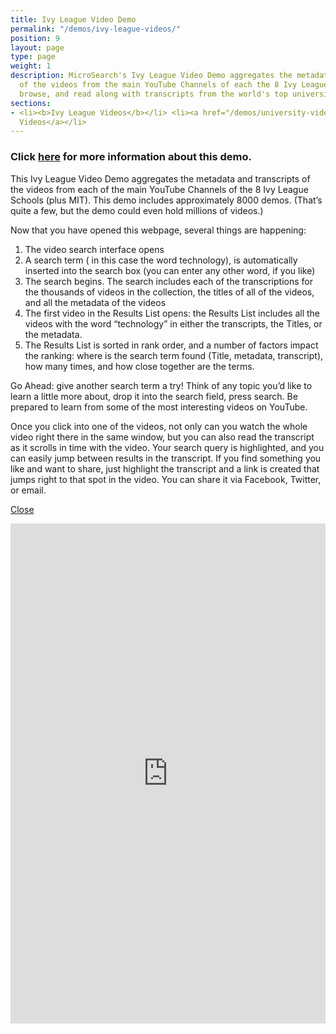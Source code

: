 ```yaml
---
title: Ivy League Video Demo
permalink: "/demos/ivy-league-videos/"
position: 9
layout: page
type: page
weight: 1
description: MicroSearch's Ivy League Video Demo aggregates the metadata and transcripts
  of the videos from the main YouTube Channels of each the 8 Ivy League Schools. Search,
  browse, and read along with transcripts from the world's top universities.
sections:
- <li><b>Ivy League Videos</b></li> <li><a href="/demos/university-videos/">University
  Videos</a></li>
---
```


<h3 class="clickhere">Click <a href="javascript:void(0)" onclick="document.getElementById('light').style.display='block';document.getElementById('fade').style.display='block'">here</a> for more information about this demo.</h3>
<div id="light" class="white_content">
  <p>This Ivy League Video Demo aggregates the metadata and transcripts of the videos from each of the main YouTube Channels of the 8 Ivy League Schools (plus MIT). This demo includes approximately 8000 demos. (That’s quite a few, but the demo could even hold millions of videos.)</p>
  <p>Now that you have opened this webpage, several things are happening:</p>
  <ol>
  <li>The video search interface opens</li>
  <li>A search term ( in this case the word technology), is automatically inserted into the search box (you can enter any other word, if you like)</li>
  <li>The search begins. The search includes each of the transcriptions for the thousands of videos in the collection, the titles of all of the videos, and all the metadata of the videos</li>
  <li>The first video in the Results List opens: the Results List includes all the videos with the word “technology” in either the transcripts, the Titles, or the metadata.</li>
  <li>The Results List is sorted in rank order, and a number of factors impact the ranking: where is the search term found (Title, metadata, transcript), how many times, and how close together are the terms.</li>
  </ol>
  <p>Go Ahead: give another search term a try! Think of any topic you’d like to learn a little more about, drop it into the search field, press search. Be prepared to learn from some of the most interesting videos on YouTube.</p>
  <p>Once you click into one of the videos, not only can you watch the whole video right there in the same window, but you can also read the transcript as it scrolls in time with the video. Your search query is highlighted, and you can easily jump between results in the transcript. If you find something you like and want to share, just highlight the transcript and a link is created that jumps right to that spot in the video. You can share it via Facebook, Twitter, or email.</p>
</div>
<div id="fade" class="black_overlay"><a class="closelink" href="javascript:void(0)" onclick="document.getElementById('light').style.display='none';document.getElementById('fade').style.display='none'">Close</a></div>
<p><iframe style="overflow: hidden;" src="https://ivyleague.microsearch.net?q=technology&amp;p=0" width="100%" height="800px" frameborder="0"></iframe></p>
